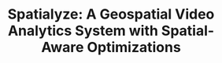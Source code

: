 ---
title: "Spatialyze: A Geospatial Video Analytics System with Spatial-Aware Optimizations"
authors: [
  "mick",
  [Yongming Ge, 'https://www.linkedin.com/in/frank-ge-308484173?challengeId=AQEq4hKtqUCGhQAAAYpFTCdX4T_2xQEr9Nu8uSHyRhVQ3rxp52RoUCdDqwCvELZh5tKfQ79_X_XylyxTQdyxd6sm5gENUorNpQ&submissionId=12165f1a-e517-8017-a1fe-013f2eb5e817&challengeSource=AgEHZprRAKH8LgAAAYpFTHJNcT9nHaCic4u3j2GiQlKzOm9AHFvCfVoV-s9NsGw&challegeType=AgFGBouGid0JBgAAAYpFTHJQRyQkN3yyVnzhy-J91EWDZvbX4nNYzOg&memberId=AgF-B5H2BWhZ4gAAAYpFTHJTWSIaUJV0xDrnKn61Z3e5PQ4&recognizeDevice=AgFNUv_BCnR3xAAAAYpFTHJWJXe-ODY5CnaQaWW5SCAygm0iB2K4'],
  [Yousef Helal, https://www.yousefh.org/],
  [Alvin Cheung, https://people.eecs.berkeley.edu/~akcheung/]
]
year: 2024
venue: VLDB (Under Review)
links: [
  [arXiv, https://arxiv.org/abs/2308.03276],
  [GitHub, https://www.github.com/apperception-db/spatialyze]
]
---